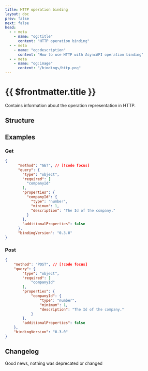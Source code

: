 ```yaml
---
title: HTTP operation binding
layout: doc
prev: false
next: false
head:
  - - meta
    - name: "og:title"
      content: "HTTP operation binding"
  - - meta
    - name: "og:description"
      content: "How to use HTTP with AsyncAPI operation binding"
  - - meta
    - name: "og:image"
      content: "/bindings/http.png"
---
```


# {{ $frontmatter.title }}

Contains information about the operation representation in HTTP.

## Structure

<Json url="https://raw.githubusercontent.com/asyncapi/spec-json-schemas/master/bindings/http/0.2.0/operation.json"/>

## Examples

### Get

```json
{
      "method": "GET", // [!code focus]
      "query": {
        "type": "object",
        "required": [
          "companyId"
        ],
        "properties": {
          "companyId": {
            "type": "number",
            "minimum": 1,
            "description": "The Id of the company."
          }
        },
        "additionalProperties": false
      },
      "bindingVersion": "0.3.0"
}
```

### Post

```json
{
    "method": "POST", // [!code focus]
    "query": {
        "type": "object",
        "required": [
            "companyId"
        ],
        "properties": {
            "companyId": {
                "type": "number",
                "minimum": 1,
                "description": "The Id of the company."
            }
        },
        "additionalProperties": false
    },
    "bindingVersion": "0.3.0"
}
```

## Changelog

Good news, nothing was deprecated or changed